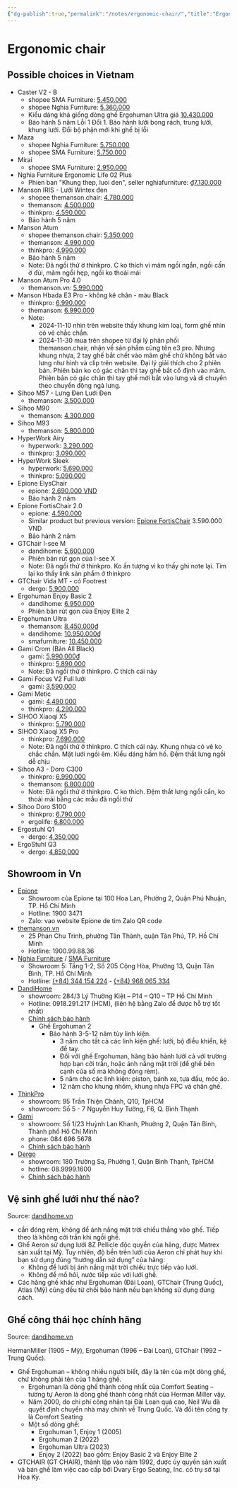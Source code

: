 ```yaml
---
{"dg-publish":true,"permalink":"/notes/ergonomic-chair/","title":"Ergonomic chair","created":"2024-11-09T00:53:34+07:00","updated":"2024-12-02T23:49:48+07:00"}
---
```


# Ergonomic chair

## Possible choices in Vietnam

- Caster V2 - B
    - shopee SMA Furniture: [5.450.000](https://shopee.vn/Ghế-công-thái-học-SMA-Furniture-Caster-Lưới-Wintex-Hàn-Quốc-ngả-ghế-140-độ-bảo-hành-5-năm-i.497419141.24284232740?sp_atk=70aaa9f9-5bb4-4344-ab18-516d10facfd7)
    - shopee Nghia Furniture:  [5.360.000](https://shopee.vn/product/122012647/25728866541)
    - Kiểu dáng khá giống dòng ghế Ergohuman Ultra giá [10.430.000](https://shopee.vn/Ghế-công-thái-học-Nghia-furniture-Ergohuman-Elite-02-Lưới-Matrex-Mỹ-piston-class-4-samhongsa-i.122012647.28953372464)
    - Bảo hành 5 năm Lỗi 1 Đổi 1. Bảo hành lưới bong rách, trung lưới, khung lưới. Đổi bộ phận mới khi ghế bị lỗi
- Maza
    - shopee Nghia Furniture: [5.750.000](https://shopee.vn/Gh%E1%BA%BF-c%C3%B4ng-th%C3%A1i-h%E1%BB%8Dc-Nghia-furniture-Maza-Piston-class-4-Samhongsa-H%C3%A0n-Qu%E1%BB%91c-l%C6%B0%E1%BB%9Bi-Wintex-H%C3%A0n-Qu%E1%BB%91c-i.122012647.25773300888?sp_atk=252c9c5e-da3b-4a1e-b6a3-4a9fc8381d61)
    - shopee SMA Furniture: [5.750.000](https://shopee.vn/Gh%E1%BA%BF-c%C3%B4ng-th%C3%A1i-h%E1%BB%8Dc-SMA-Furniture-Maza-L%C6%B0%E1%BB%9Bi-Wintex-H%C3%A0n-Qu%E1%BB%91c-Piston-Class-4-Ng%E1%BA%A3-gh%E1%BA%BF-135-%C4%91%E1%BB%99-i.497419141.27256777972?sp_atk=0cc9a10b-f83f-4995-9430-1ee76c372744)
- Mirai
    - shopee SMA Furniture: [2.950.000](https://shopee.vn/Ghế-công-thái-học-SMA-Furniture-Mirai-Tối-đa-tính-năng-Ngả-ghế-140-độ-piston-class-4-có-gác-chân-i.497419141.27709121763)
- Nghia Furniture Ergonomic Life 02 Plus
    - Phien ban "Khung thep, luoi den", seller nghiafurniture: [₫7.130.000](https://shopee.vn/product/122012647/18132478798?d_id=0bb1c)
- Manson IRIS - Lưới Wintex đen
    - shopee themanson.chair: [4.780.000](https://shopee.vn/-H%E1%BB%8Fa-T%E1%BB%91c-Gh%E1%BA%BF-C%C3%B4ng-Th%C3%A1i-H%E1%BB%8Dc-Manson-IRIS-Gh%E1%BA%BF-V%C4%83n-Ph%C3%B2ng-L%C6%B0%E1%BB%9Bi-Wintex-H%C3%A0n-Qu%E1%BB%91c-%C4%90en-X%C3%A1m-Lumbar-%C4%90i%E1%BB%81u-Ch%E1%BB%89nh-H%E1%BB%97-Tr%E1%BB%A3-C%E1%BB%99t-S%E1%BB%91ng.-i.875897965.22676845931?sp_atk=5474eeb6-dc74-4614-a595-d3c45f538cb4)
    - themanson: [4.500.000](https://themanson.vn/ghe-cong-thai-hoc-manson-iris-luoi-wintex-han-quoc-mau-den-lung-nang-ha-mat-ngoi-truot)
    - thinkpro: [4.590.000](https://thinkpro.vn/ghe-cong-thai-hoc/ghe-cong-thai-hoc-manson-iris?skuId=7699)
    - Bảo hành 5 năm
- Manson Atum
    - shopee themanson.chair: [5.350.000](https://shopee.vn/-H%E1%BB%8Fa-T%E1%BB%91c-Gh%E1%BA%BF-Manson-Atum-T%E1%BB%B1a-%C4%90%E1%BA%A7u-6D-M%C3%A0u-%C4%90en-X%C3%A1m-Gh%E1%BA%BF-Xoay-C%C3%B4ng-Th%C3%A1i-H%E1%BB%8Dc-L%C6%B0ng-H%E1%BB%A3p-Kim-Nh%C3%B4m-i.875897965.25428271476?sp_atk=f96c5926-733f-4d26-88ab-881c8aa671e4)
    - themanson: [4.990.000](https://themanson.vn/ghe-cong-thai-hoc-manson-atum-mau-den-lung-hop-kim-nhom-tua-dau-6d)
    - thinkpro: [4.990.000](https://thinkpro.vn/ghe-cong-thai-hoc/ghe-cong-thai-hoc-manson-atum)
    - Bảo hành 5 năm
    - Note: Đã ngồi thử ở thinkpro. C ko thích vì mâm ngồi ngắn, ngồi cấn ở đùi, mâm ngồi hẹp, ngồi ko thoải mái
- Manson Atum Pro 4.0
    - themanson.vn: [5.990.000](https://themanson.vn/ghe-cong-thai-hoc-manson-atum-mau-den-pro-4.0-luoi-cloudmesh-v2-lung-hop-kim-tua-dau-6d)
- Manson Hbada E3 Pro - không kê chân - màu Black
    - thinkpro: [6.990.000](https://thinkpro.vn/ghe-cong-thai-hoc/ghe-cong-thai-hoc-manson-hbada-e3-pro)
    - themanson: [6.990.000](https://themanson.vn/ghe-cong-thai-hoc-hbada-manson-e3-pro-mau-den)
    - Note:
        - 2024-11-10 nhìn trên website thấy khung kim loại, form ghế nhìn có vẻ chắc chắn.
        - 2024-11-30 mua trên shopee từ đại lý phân phối themanson.chair, nhận về sản phẩm cũng tên e3 pro. Nhưng khung nhựa, 2 tay ghế bắt chết vào mâm ghế chứ không bắt vào lưng như hình và clip trên website. Đại lý giải thích cho 2 phiên bản. Phiên bản ko có gác chân thì tay ghế bắt cố định vào mâm. Phiên bản có gác chân thì tay ghế mới bắt vào lưng và di chuyển theo chuyển động ngả lưng.
- Sihoo M57 - Lưng Đen Lưới Đen
    - themanson: [3.500.000](https://themanson.vn/ghe-cong-thai-hoc-sihoo-m57-ergonomic-lung-den-luoi-den)
- Sihoo M90
    - themanson: [4.300.000](https://themanson.vn/ghe-cong-thai-hoc-sihoo-m90-lung-luoi-nang-ha-tay-3-d-moi-nhat)
- Sihoo M93
    - themanson: [5.800.000](https://themanson.vn/ghe-cong-thai-hoc-sihoo-m93-dem-luoi-truot-mau-xam)
- HyperWork Airy
    - hyperwork: [3.290.000](https://hyperwork.vn/products/ghe-cong-thai-hoc-hyperwork-airy)
    - thinkpro: [3.090.000](https://thinkpro.vn/ghe-cong-thai-hoc/ghe-cong-thai-hoc-hyperwork-airy)
- HyperWork Sleek
    - hyperwork: [5.690.000](https://hyperwork.vn/products/ghe-cong-thai-hoc-hyperwork-sleek)
    - thinkpro: [5.090.000](https://thinkpro.vn/ghe-cong-thai-hoc/ghe-cong-thai-hoc-hyperwork-sleek)
- Epione ElysChair
    - epione: [2.690.000 VND](https://epione.vn/products/epione-elyschair)
    - Bảo hành 2 năm
- Epione FortisChair 2.0
    - epione: [4.590.000](https://epione.vn/products/epione-fortischair-2)
    - Similar product but previous version: [Epione FortisChair](https://epione.vn/products/epione-fortischair) 3.590.000 VND
    - Bảo hành 2 năm
- GTChair I-see M
    - dandihome: [5.600.000](https://dandihome.vn/ghe-luoi-cong-thai-hoc-ergonomic-gtchair-i-see/)
    - Phiên bản rút gọn của I-see X
    - Note: Đã ngồi thử ở thinkpro. Ko ấn tượng vì ko thấy ghi note lại. Tìm lại ko thấy link sản phẩm ở thinkpro
- GTChair Vida MT - có Footrest
    - dergo: [5,900,000](https://dergo.vn/products/ghe-cong-thai-hoc-ergonomic-gtchair-vida-mt)
- Ergohuman Enjoy Basic 2
    - dandihome: [6.950.000](https://dandihome.vn/ergonomic-ergohuman-elite-2/)
    - Phiên bản rút gọn của Enjoy Elite 2
- Ergohuman Ultra
    - themanson: [8.450.000₫](https://themanson.vn/ghe-cong-thai-hoc-ergohuman-ultra-mau-den)
    - dandihome: [10.950.000₫](https://dandihome.vn/ergonomic-ergohuman-elite-2/)
    - smafurniture: [10.450.000](https://smafurniture.com/ghe-cong-thai-hoc-ergohuman-elite-2)
- Gami Crom (Bản All Black)
    - gami: [5,990,000₫](https://www.gamivietnam.vn/products/ghe-gami-crom-all-black)
    - thinkpro: [5.890.000](https://thinkpro.vn/ghe-cong-thai-hoc/ghe-cong-thai-hoc-gami-crom)
    - Note: Đã ngồi thử ở thinkpro. C thích cái này
- Gami Focus V2 Full lưới
    - gami: [3,590,000](https://www.gamivietnam.vn/products/ghe-gami-focus-v2)
- Gami Metic
    - gami: [4,490,000](https://www.gamivietnam.vn/products/ghe-gami-metic)
    - thinkpro: [4.290.000](https://thinkpro.vn/ghe-cong-thai-hoc/ghe-cong-thai-hoc-gami-metic)
- SIHOO Xiaoqi X5
    - thinkpro: [5.790.000](https://thinkpro.vn/ghe-cong-thai-hoc/ghe-cong-thai-hoc-sihoo-xiaoqi-x5-ergonomic-gaming-chair?skuId=8687)
- SIHOO Xiaoqi X5 Pro
    - thinkpro: [7.690.000](https://thinkpro.vn/ghe-cong-thai-hoc/ghe-cong-thai-hoc-sihoo-xiaoqi-x5-ergonomic-gaming-chair?skuId=8688)
    - Note: Đã ngồi thử ở thinkpro. C thích cái này. Khung nhựa có vẻ ko chắc chắn. Mặt lưới ngồi êm. Kiểu dáng hầm hố. Đệm thắt lưng ngồi dễ chịu
- Sihoo A3 - Doro C300
    - thinkpro: [6.990.000](https://thinkpro.vn/ghe-cong-thai-hoc/ghe-cong-thai-hoc-sihoo-a3-doro-c300)
    - themanson: [6.800.000](https://themanson.vn/ghe-cong-thai-hoc-sihoo-a3-doro-c300-lung-den-luoi-den-tay-6d-piston-4-class)
    - Note: Đã ngồi thử ở thinkpro. C ko thích. Đệm thắt lưng ngồi cấn, ko thoải mái bằng các mẫu đã ngồi thử
- Sihoo Doro S100
    - thinkpro: [6.790.000](https://thinkpro.vn/ghe-cong-thai-hoc/ghe-cong-thai-hoc-sihoo-doro-s100)
    - ergolife: [6.800.000](https://ergolife.vn/ghe-cong-thai-hoc-sihoo-s100)
- Ergostuhl Q1
    - dergo: [4,350,000](https://dergo.vn/products/ghe-cong-thai-hoc-ergonomic-office-chair-ergostuhl-q1)
- ErgoStuhl Q3
    - dergo: [4,850,000](https://dergo.vn/products/ghe-cong-thai-hoc-ergonomic-office-chair-ergostuhl-q3)

## Showroom in Vn

- [Epione]()
    - Showroom của Epione tại 100 Hoa Lan, Phường 2, Quận Phú Nhuận, TP. Hồ Chí Minh
    - Hotline: 1900 3471
    - Zalo: vao website Epione de tim Zalo QR code
- [themanson.vn](https://themanson.vn/)
    - 25 Phan Chu Trinh, phường Tân Thành, quận Tân Phú, TP. Hồ Chí Minh
    - Hotline: 1900.99.88.36
- [Nghia Furniture](https://nghiafurniture.com/) / [SMA Furniture](https://smafurniture.com/)
    - Showroom 5: Tầng 1-2, Số 205 Cộng Hòa, Phường 13, Quận Tân Bình, TP. Hồ Chí Minh
    - Hotline: [(+84) 344 154 224](tel:0344154224) - [(+84) 968 065 334](tel:0968065334)
- [DandiHome](https://dandihome.vn/)
    - showroom: 284/3 Lý Thường Kiệt – P14 – Q10 – TP Hồ Chí Minh
    - Hotline: 0918.291.217 (HCM), (liên hệ bằng Zalo để được hỗ trợ tốt nhất)
    - [Chính sách bảo hành](https://dandihome.vn/chinh-sach-bao-hanh/)
        - Ghế Ergohuman 2
            - Bảo hành 3-5-12 năm tùy linh kiện.
                - 3 năm cho tất cả các linh kiện ghế: lưới, bộ điều khiển, kệ để tay.
                - Đối với ghế Ergohuman, hãng bảo hành lưới cả với trường hợp bạn cởi trần, hoặc ánh nắng mặt trời (để ghế bên cạnh cửa sổ mà không đóng rèm).
                - 5 năm cho các linh kiện: piston, bánh xe, tựa đầu, móc áo.
                - 12 năm cho khung nhôm, khung nhựa FPC và chân ghế.
- [ThinkPro](https://thinkpro.vn/)
    - showroom: 95 Trần Thiện Chánh, Q10, TpHCM
    - showroom: Số 5 - 7 Nguyễn Huy Tưởng, F6, Q. Bình Thạnh
- [Gami](https://www.gamivietnam.vn/)
    - showroom: Số 1/23 Huỳnh Lan Khanh, Phường 2, Quận Tân Bình, Thành phố Hồ Chí Minh
    - phone: 084 696 5678
    - [Chính sách bảo hành](https://www.gamivietnam.vn/pages/chinh-sach-bao-hanh)
- [Dergo](https://dergo.vn/)
    - showroom: 180 Trường Sa, Phường 1, Quận Bình Thạnh, TpHCM
    - hotline: 08.9999.1600
    - [Chính sách bảo hành](https://dergo.vn/pages/chinh-sach-bao-hanh)

## Vệ sinh ghế lưới như thế nào?

Source: [dandihome.vn](https://dandihome.vn/ve-sinh-ghe-luoi-nhu-the-nao/)
- cần đóng rèm, không để ánh nắng mặt trời chiếu thẳng vào ghế. Tiếp theo là không cởi trần khi ngồi ghế.
- Ghế Aeron sử dụng lưới 8Z Pellicle độc quyền của hãng, được Matrex sản xuất tại Mỹ. Tuy nhiên, độ bền trên lưới của Aeron chỉ phát huy khi bạn sử dụng đúng “hướng dẫn sử dụng” của hãng:
    - Không để lưới bị ánh nắng mặt trời chiếu trực tiếp vào lưới.
    - Không để mồ hôi, nước tiếp xúc với lưới ghế.
- Các hãng ghế khác như Ergohuman (Đài Loan), GTChair (Trung Quốc), Atlas (Mỹ) cũng đều từ chối bảo hành nếu bạn không sử dụng đúng cách.

## Ghế công thái học chính hãng

Source: [dandihome.vn](https://dandihome.vn/)

HermanMiller (1905 – Mỹ), Ergohuman (1996 – Đài Loan), GTChair (1992 – Trung Quốc).

- Ghế Ergohuman – không nhiều người biết, đây là tên của một dòng ghế, chứ không phải tên của 1 hãng ghế.
    - Ergohuman là dòng ghế thành công nhất của Comfort Seating – tương tự Aeron là dòng ghế thành công nhất của Herman Miller vậy.
    - Năm 2000, do chi phí công nhân tại Đài Loan quá cao, Neil Wu đã quyết định chuyển nhà máy chính về Trung Quốc. Và đổi tên công ty là Comfort Seating
    - Một số dòng ghế:
        - Ergohuman 1, Enjoy 1 (2005)
        - Ergohuman 2 (2022)
        - Ergohuman Ultra (2023)
        - Enjoy 2 (2022) bao gồm: Enjoy Basic 2 và Enjoy Elite 2
- GTCHAIR (GT CHAIR), thành lập vào năm 1992, được ủy quyền sản xuất và bán ghế làm việc cao cấp bởi Dvary Ergo Seating, Inc. có trụ sở tại Hoa Kỳ.
